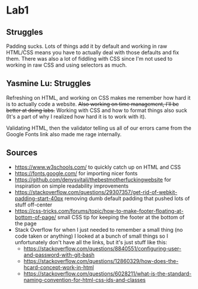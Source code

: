 # Lab1
## Struggles
Padding sucks. Lots of things add it by default and working in raw HTML/CSS means you have to actually deal with those defaults and fix them. There was also a lot of fiddling with CSS since I'm not used to working in raw CSS and using selectors as much.

## Yasmine Lu: Struggles
Refreshing on HTML, and working on CSS makes me remember how hard it is to actually code a website. ~~Also working on time management, I'll be better at doing labs.~~  Working with CSS and how to format things also suck (It's a part of why I realized how hard it is to work with it). 

Validating HTML, then the validator telling us all of our errors came from the Google Fonts link also made me rage internally.

## Sources
* https://www.w3schools.com/ to quickly catch up on HTML and CSS
* https://fonts.google.com/ for importing nicer fonts
* https://github.com/denysvitali/thebestmotherfuckingwebsite for inspiration on simple readability improvements
* https://stackoverflow.com/questions/29307357/get-rid-of-webkit-padding-start-40px removing dumb default padding that pushed lots of stuff off-center
* https://css-tricks.com/forums/topic/how-to-make-footer-floating-at-bottom-of-page/ small CSS tip for keeping the footer at the bottom of the page
* Stack Overflow for when I just needed to remember a small thing (no code taken or anything) I looked at a bunch of small things so I unfortunately don't have all the links, but it's just stuff like this:
  * https://stackoverflow.com/questions/8840551/configuring-user-and-password-with-git-bash
  * https://stackoverflow.com/questions/12860329/how-does-the-hcard-concept-work-in-html
  * https://stackoverflow.com/questions/6028211/what-is-the-standard-naming-convention-for-html-css-ids-and-classes